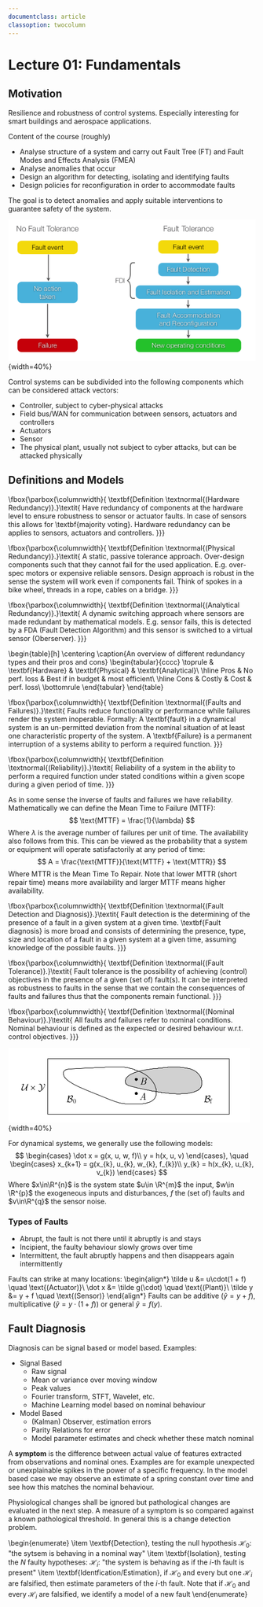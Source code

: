```yaml
---
documentclass: article
classoption: twocolumn
---
```


# Lecture 01: Fundamentals

## Motivation
Resilience and robustness of control systems. Especially interesting for smart buildings and aerospace applications. 

Content of the course (roughly)

- Analyse structure of a system and carry out Fault Tree (FT) and Fault Modes and Effects Analysis (FMEA)
- Analyse anomalies that occur
- Design an algorithm for detecting, isolating and identifying faults
- Design policies for reconfiguration in order to accommodate faults

The goal is to detect anomalies and apply suitable interventions to guarantee safety of the system.

![Without and with fault tolerance](images/01-fault-tolerance.png){width=40%}


Control systems can be subdivided into the following components which can be considered attack vectors:

- Controller, subject to cyber-physical attacks
- Field bus/WAN for communication between sensors, actuators and controllers
- Actuators
- Sensor
- The physical plant, usually not subject to cyber attacks, but can be attacked physically


## Definitions and Models

\fbox{\parbox{\columnwidth}{
\textbf{Definition \textnormal{(Hardware Redundancy)}.}\textit{
Have redundancy of components at the hardware level to ensure robustness to sensor or actuator faults. In case of sensors this allows for \textbf{majority voting}. Hardware redundancy can be applies to sensors, actuators and controllers.
}}}

\fbox{\parbox{\columnwidth}{
\textbf{Definition \textnormal{(Physical Redundancy)}.}\textit{
A static, passive tolerance approach. Over-design components such that they cannot fail for the used application. E.g. over-spec motors or expensive reliable sensors. Design approach is robust in the sense the system will work even if components fail. Think of spokes in a bike wheel, threads in a rope, cables on a bridge.
}}}

\fbox{\parbox{\columnwidth}{
\textbf{Definition \textnormal{(Analytical Redundancy)}.}\textit{
A dynamic switching approach where sensors are made redundant by mathematical models. E.g. sensor fails, this is detected by a FDA (Fault Detection Algorithm) and this sensor is switched to a virtual sensor (Oberserver).
}}}

\begin{table}[h]
\centering
\caption{An overview of different redundancy types and their pros and cons}
\begin{tabular}{cccc}
    \toprule
    & \textbf{Hardware} & \textbf{Physical} & \textbf{Analytical}\\
    \hline
    Pros & No perf. loss  & Best if in budget & most efficient\\
    \hline
    Cons & Costly & Cost & perf. loss\\
    \bottomrule
\end{tabular}
\end{table}


\fbox{\parbox{\columnwidth}{
\textbf{Definition \textnormal{(Faults and Failures)}.}\textit{
Faults reduce functionality or performance while failures render the system inoperable. Formally:
A \textbf{fault} in a dynamical system is an un-permitted deviation from the nominal situation of at least one characteristic property of the system.
A \textbf{Failure} is a permanent interruption of a systems ability to perform a required function.
}}}

\fbox{\parbox{\columnwidth}{
\textbf{Definition \textnormal{(Reliability)}.}\textit{
Reliability of a system in the ability to perform a required function under stated conditions within a given scope during a given period of time.
}}}

As in some sense the inverse of faults and failures we have reliability. Mathematically we can define the Mean Time to Failure (MTTF):
$$
\text{MTTF} = \frac{1}{\lambda}
$$
Where $\lambda$ is the average number of failures per unit of time. The availability also follows from this. This can be viewed as the probability that a system or equipment will operate satisfactorily at any period of time:
$$
A = \frac{\text{MTTF}}{\text{MTTF} + \text{MTTR}}
$$
Where MTTR is the Mean Time To Repair. Note that lower MTTR (short repair time) means more availability and larger MTTF means higher availability.

\fbox{\parbox{\columnwidth}{
\textbf{Definition \textnormal{(Fault Detection and Diagnosis)}.}\textit{
Fault detection is the determining of the presence of a fault in a given system at a given time.
\textbf{Fault diagnosis} is more broad and consists of determining the presence, type, size and location of a fault in a given system at a given time, assuming knowledge of the possible faults.
}}}


\fbox{\parbox{\columnwidth}{
\textbf{Definition \textnormal{(Fault Tolerance)}.}\textit{
Fault tolerance is the possibility of achieving (control) objectives in the presence of a given (set of) fault(s). It can be interpreted as robustness to faults in the sense that we contain the consequences of faults and failures thus that the components remain functional.
}}}

\fbox{\parbox{\columnwidth}{
\textbf{Definition \textnormal{(Nominal Behaviour)}.}\textit{
All faults and failures refer to nominal conditions. Nominal behaviour is defined as the expected or desired behaviour w.r.t. control objectives.
}}}

![In some cases it can be ambiguous whether the system is faulty or nominal. For example, the light is off, so it is ambigious whether it is broken or off until we test and observe](images/01-overlap.png){width=40%}

For dynamical systems, we generally use the following models:
$$
\begin{cases}
\dot x = g(x, u, w, f)\\
y = h(x, u, v)
\end{cases}, \quad
\begin{cases}
x_{k+1} = g(x_{k}, u_{k}, w_{k}, f_{k})\\
y_{k} = h(x_{k}, u_{k}, v_{k})
\end{cases}
$$
Where $x\in\R^{n}$ is the system state $u\in \R^{m}$ the input, $w\in \R^{p}$ the exogeneous inputs and disturbances, $f$ the (set of) faults and $v\in\R^{q}$ the sensor noise.


### Types of Faults

- Abrupt, the fault is not there until it abruptly is and stays
- Incipient, the faulty behaviour slowly grows over time
- Intermittent, the fault abruptly happens and then disappears again intermittently

Faults can strike at many locations:
\begin{align*}
    \tilde u &= u\cdot(1 + f) \quad \text{(Actuator)}\\
    \dot x &= \tilde g(\cdot) \quad \text{(Plant)}\\
    \tilde y &= y + f \quad \text{(Sensor)}
\end{align*}
Faults can be additive ($\tilde y = y+f$), multiplicative $(\tilde y = y \cdot (1 + f)$) or general $\tilde y = f(y)$.


## Fault Diagnosis
Diagnosis can be signal based or model based. Examples:

- Signal Based
    - Raw signal
    - Mean or variance over moving window
    - Peak values
    - Fourier transform, STFT, Wavelet, etc.
    - Machine Learning model based on nominal behaviour
- Model Based
    - (Kalman) Observer, estimation errors
    - Parity Relations for error
    - Model parameter estimates and check whether these match nominal


A **symptom** is the difference between actual value of features extracted from observations and nominal ones. Examples are for example unexpected or unexplainable spikes in the power of a specific frequency. In the model based case we may observe an estimate of a spring constant over time and see how this matches the nominal behaviour. 

Physiological changes shall be ignored but pathological changes are evaluated in the next step. A measure of a symptom is so compared against a known pathological threshold. In general this is a change detection problem.


\begin{enumerate}
    \item \textbf{Detection}, testing the null hypothesis $\mathcal{H}_{0}$: "the sytsem is behaving in a nominal way"
    \item \textbf{Isolation}, testing the $N$ faulty hypotheses: $\mathcal{H}_{i}$: "the system is behaving as if the $i$-th fault is present"
    \item \textbf{Identfication/Estimation}, if $\mathcal{H}_{0}$ and every but one $\mathcal{H}_{i}$ are falsified, then estimate parameters of the $i$-th fault. Note that if $\mathcal{H}_{0}$ and every $\mathcal{H}_{i}$ are falsified, we identify a model of a new fault
\end{enumerate}
